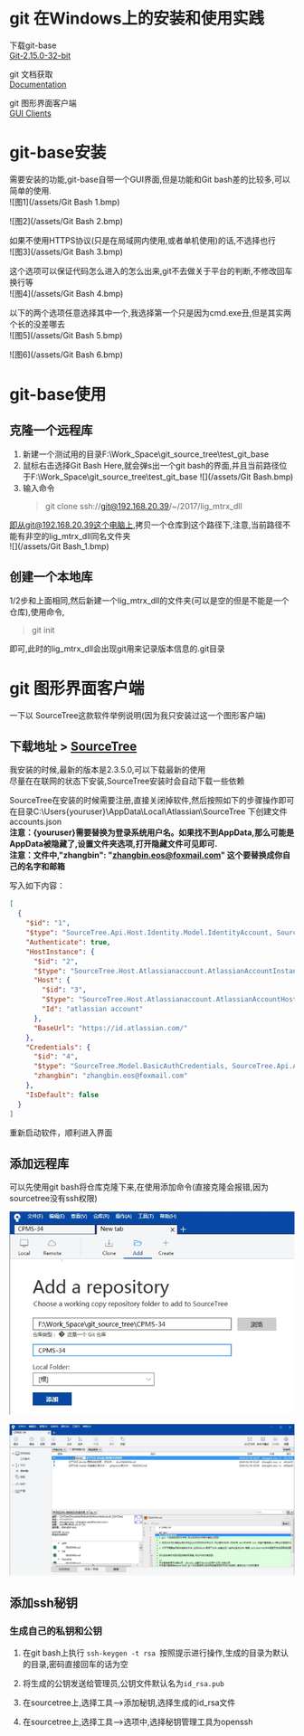 # git 在Windows上的安装和使用实践

下载git-base  
[Git-2.15.0-32-bit](https://git-scm.com/downloads)

git 文档获取  
[Documentation](https://git-scm.com/doc)

git 图形界面客户端  
[GUI Clients](https://git-scm.com/downloads/guis)

# git-base安装

需要安装的功能,git-base自带一个GUI界面,但是功能和Git bash差的比较多,可以简单的使用.  
![图1](/assets/Git Bash 1.bmp)

![图2](/assets/Git Bash 2.bmp)

如果不使用HTTPS协议\(只是在局域网内使用,或者单机使用\)的话,不选择也行  
![图3](/assets/Git Bash 3.bmp)

这个选项可以保证代码怎么进入的怎么出来,git不去做关于平台的判断,不修改回车换行等  
![图4](/assets/Git Bash 4.bmp)

以下的两个选项任意选择其中一个,我选择第一个只是因为cmd.exe丑,但是其实两个长的没差哪去  
![图5](/assets/Git Bash 5.bmp)

![图6](/assets/Git Bash 6.bmp)

# git-base使用

## 克隆一个远程库

1. 新建一个测试用的目录F:\Work\_Space\git\_source\_tree\test\_git\_base
2. 鼠标右击选择Git Bash Here,就会弹s出一个git bash的界面,并且当前路径位于F:\Work\_Space\git\_source\_tree\test\_git\_base
   ![](/assets/Git Bash.bmp)
3. 输入命令
   > git clone ssh://git@192.168.20.39/~/2017/lig\_mtrx\_dll

即从git@192.168.20.39这个电脑上,拷贝一个仓库到这个路径下,注意,当前路径不能有非空的lig\_mtrx\_dll同名文件夹  
![](/assets/Git Bash_1.bmp)

## 创建一个本地库

1/2步和上面相同,然后新建一个lig\_mtrx\_dll的文件夹\(可以是空的但是不能是一个仓库\),使用命令,

> git init

即可,此时的lig\_mtrx\_dll会出现git用来记录版本信息的.git目录

# git 图形界面客户端

一下以 SourceTree这款软件举例说明\(因为我只安装过这一个图形客户端\)

## 下载地址 &gt; [SourceTree](https://www.sourcetreeapp.com/)

我安装的时候,最新的版本是2.3.5.0,可以下载最新的使用  
尽量在在联网的状态下安装,SourceTree安装时会自动下载一些依赖

SourceTree在安装的时候需要注册,直接关闭掉软件,然后按照如下的步骤操作即可  
在目录C:\Users{youruser}\AppData\Local\Atlassian\SourceTree 下创建文件accounts.json  
**注意：{youruser}需要替换为登录系统用户名。如果找不到AppData,那么可能是AppData被隐藏了,设置文件夹选项,打开隐藏文件可见即可.**  
**注意：文件中,"zhangbin": "zhangbin.eos@foxmail.com" 这个要替换成你自己的名字和邮箱**

写入如下内容：

```JSON
[
  {
    "$id": "1",
    "$type": "SourceTree.Api.Host.Identity.Model.IdentityAccount, SourceTree.Api.Host.Identity",
    "Authenticate": true,
    "HostInstance": {
      "$id": "2",
      "$type": "SourceTree.Host.Atlassianaccount.AtlassianAccountInstance, SourceTree.Host.AtlassianAccount",
      "Host": {
        "$id": "3",
        "$type": "SourceTree.Host.Atlassianaccount.AtlassianAccountHost, SourceTree.Host.AtlassianAccount",
        "Id": "atlassian account"
      },
      "BaseUrl": "https://id.atlassian.com/"
    },
    "Credentials": {
      "$id": "4",
      "$type": "SourceTree.Model.BasicAuthCredentials, SourceTree.Api.Account",
      "zhangbin": "zhangbin.eos@foxmail.com"
    },
    "IsDefault": false
  }
]
```

重新启动软件，顺利进入界面

## 添加远程库

可以先使用git bash将仓库克隆下来,在使用添加命令(直接克隆会报错,因为sourcetree没有ssh权限)

![](/assets/STree1.jpg)


![](/assets/STree2.jpg)

## 添加ssh秘钥

### 生成自己的私钥和公钥
1. 在git bash上执行 `ssh-keygen -t rsa `按照提示进行操作,生成的目录为默认的目录,密码直接回车的话为空

1. 将生成的公钥发送给管理员,公钥文件默认名为`id_rsa.pub` 

2. 在sourcetree上,选择工具-->添加秘钥,选择生成的id_rsa文件

1. 在sourcetree上,选择工具-->选项中,选择秘钥管理工具为openssh





